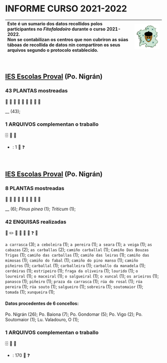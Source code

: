 <link rel="stylesheet" href="css/estilo.css">

# INFORME CURSO 2021-2022



| Este é un sumario dos datos recollidos polos participantes no _Fitofaladoiro_ durante o curso 2021-2022.   <br />Non se contabilizan os centros que non cubriron as súas táboas de recollida de datos nin compartiron os seus arquivos segundo o protocolo establecido. | <img src='img/fitofaladoiro_animado_transparente.gif'> |
| :--- | --- |

<br />
<div class='divpart'>
<div class='divpartit'>

## <span class='participante'>[IES Escolas Proval](http://fitofaladoiro.eu?fich=1R6qcrH8nH23rtTrGfsdlsXP4ldiHlXTa4hor9TlYdhE) (Po. Nigrán)</span>

</div>

<div class='divpla divseccion'>

### 43 <span class='PLA'>PLANTAS</span> mostreadas
 :herb: :deciduous_tree: :evergreen_tree: :palm_tree: :seedling: :tomato: :pear: :apple: :mushroom: 

__&nbsp;(43); 
</div>

<div class='divarq divseccion'>

### 1 <span class='ARQ'>ARQUIVOS</span> complementan o traballo 
 :file_cabinet: :open_file_folder: :floppy_disk: 


- : 1 :notebook: :question: 
</div>


</div>


<br />
<div class='divpart'>
<div class='divpartit'>

## <span class='participante'>[IES Escolas Proval](http://fitofaladoiro.eu?fich=1Y9hG1gX7aDZDw4sC10kRmfQiKs8ZwsC7kF_sFOd5w60) (Po. Nigrán)</span>

</div>

<div class='divpla divseccion'>

### 8 <span class='PLA'>PLANTAS</span> mostreadas
 :herb: :deciduous_tree: :evergreen_tree: :palm_tree: :seedling: :tomato: :pear: :apple: :mushroom: 

__&nbsp;(6); _Pinus pinea_&nbsp;(1); _Triticum_&nbsp;(1); 
</div>

<div class='divenq divseccion'>

### 42 <span class='ENQ'>ENQUISAS</span> realizadas
 :notebook: :pencil2: :microphone: :older_man: :older_woman: :movie_camera: :question: :pencil: 



`a carrasca`&nbsp;(3); `a ceboleira`&nbsp;(1); `a pereira`&nbsp;(1); `a seara`&nbsp;(1); `a veiga`&nbsp;(1); `as cabazas`&nbsp;(2); `as carballas`&nbsp;(2); `camiño carballal`&nbsp;(1); `Camiño Das Bouzas Trigas`&nbsp;(1); `camiño das carballas`&nbsp;(1); `camiño das leiras`&nbsp;(1); `camiño das mimosas`&nbsp;(1); `camiño do fabal`&nbsp;(1); `camiño do pino manso`&nbsp;(1); `camiño piñeiros`&nbsp;(1); `carballal`&nbsp;(1); `carballeira`&nbsp;(1); `carballo da manadela`&nbsp;(1); `cerdeiras`&nbsp;(1); `estripeiro`&nbsp;(1); `fraga da oliveira`&nbsp;(1); `lourido`&nbsp;(1); `o loureiral`&nbsp;(1); `o maceiral`&nbsp;(1); `o salgueiral`&nbsp;(1); `o xuncal`&nbsp;(1); `os arieiros`&nbsp;(1); `panasco`&nbsp;(1); `piñeiro`&nbsp;(1); `praza da carrasca`&nbsp;(1); `rúa do rosal`&nbsp;(1); `rúa pereira`&nbsp;(1); `rúa souto`&nbsp;(1); `salgueiro`&nbsp;(1); `sobreira`&nbsp;(1); `soutomaior`&nbsp;(1); `tomada`&nbsp;(1); `xunqueira`&nbsp;(1); 
#### Datos procedentes de 6 concellos:

Po. Nigrán&nbsp;(26); Po. Baiona&nbsp;(7); Po. Gondomar&nbsp;(5); Po. Vigo&nbsp;(2); Po. Soutomaior&nbsp;(1); Lu. Valadouro, O&nbsp;(1); 
</div>

<div class='divarq divseccion'>

### 1 <span class='ARQ'>ARQUIVOS</span> complementan o traballo 
 :file_cabinet: :open_file_folder: :floppy_disk: 


- : 170 :notebook: :question: 
</div>


</div>


